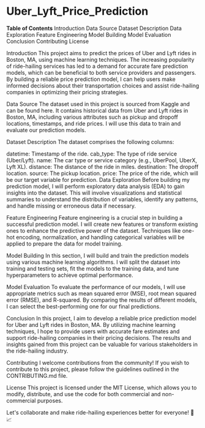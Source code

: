 # Uber_Lyft_Price_Prediction

**Table of Contents**
Introduction
Data Source
Dataset Description
Data Exploration
Feature Engineering
Model Building
Model Evaluation
Conclusion
Contributing
License

Introduction
This project aims to predict the prices of Uber and Lyft rides in Boston, MA, using machine learning techniques. The increasing popularity of ride-hailing services has led to a demand for accurate fare prediction models, which can be beneficial to both service providers and passengers. By building a reliable price prediction model, I can help users make informed decisions about their transportation choices and assist ride-hailing companies in optimizing their pricing strategies.

Data Source
The dataset used in this project is sourced from Kaggle and can be found here. It contains historical data from Uber and Lyft rides in Boston, MA, including various attributes such as pickup and dropoff locations, timestamps, and ride prices. I will use this data to train and evaluate our prediction models.

Dataset Description
The dataset comprises the following columns:

datetime: Timestamp of the ride.
cab_type: The type of ride service (Uber/Lyft).
name: The car type or service category (e.g., UberPool, UberX, Lyft XL).
distance: The distance of the ride in miles.
destination: The dropoff location.
source: The pickup location.
price: The price of the ride, which will be our target variable for prediction.
Data Exploration
Before building my prediction model, I will perform exploratory data analysis (EDA) to gain insights into the dataset. This will involve visualizations and statistical summaries to understand the distribution of variables, identify any patterns, and handle missing or erroneous data if necessary.

Feature Engineering
Feature engineering is a crucial step in building a successful prediction model. I will create new features or transform existing ones to enhance the predictive power of the dataset. Techniques like one-hot encoding, normalization, and handling categorical variables will be applied to prepare the data for model training.

Model Building
In this section, I will build and train the prediction models using various machine learning algorithms. I will split the dataset into training and testing sets, fit the models to the training data, and tune hyperparameters to achieve optimal performance.

Model Evaluation
To evaluate the performance of our models, I will use appropriate metrics such as mean squared error (MSE), root mean squared error (RMSE), and R-squared. By comparing the results of different models, I can select the best-performing one for our final predictions.

Conclusion
In this project, I aim to develop a reliable price prediction model for Uber and Lyft rides in Boston, MA. By utilizing machine learning techniques, I hope to provide users with accurate fare estimates and support ride-hailing companies in their pricing decisions. The results and insights gained from this project can be valuable for various stakeholders in the ride-hailing industry.

Contributing
I welcome contributions from the community! If you wish to contribute to this project, please follow the guidelines outlined in the CONTRIBUTING.md file.

License
This project is licensed under the MIT License, which allows you to modify, distribute, and use the code for both commercial and non-commercial purposes.

Let's collaborate and make ride-hailing experiences better for everyone! 🚗📈
